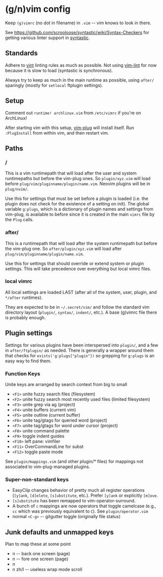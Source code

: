# (g/n)vim config

Keep `(g)vimrc` (no dot in filename) in `.vim` -- vim knows to look in there.

See https://github.com/scrooloose/syntastic/wiki/Syntax-Checkers for getting
various linter support in [syntastic].

## Standards

Adhere to [vint](https://github.com/Kuniwak/vint) linting rules as much as
possible. Not using [vim-lint](https://github.com/syngan/vim-vimlint) for now
because it is slow to load (syntastic is synchronous).

Always try to keep as much in the main runtime as possible, using `after/`
sparingly (mostly for `setlocal` ftplugin settings).

## Setup

Comment out `runtime! archlinux.vim` from `/etc/vimrc` if you're on ArchLinux!

After starting vim with this setup, [vim-plug] will install itself. Run
`:PlugInstall` from within vim, and then restart vim.

## Paths

### /

This is a vim runtimepath that will load after the user and system runtimepaths
but before the vim-plug ones. So `plugin/xyz.vim` will load before
`plug/vim/pluginname/plugin/name.vim`. Neovim plugins will be in `plug/nvim/`.

Use this for settings that must be set before a plugin is loaded (i.e. the
plugin does not check for the existence of a setting on init). The global
variable `g:plugs`, which is a dictionary of plugin names and settings from
vim-plug, is available to before since it is created in the main `vimrc` file
by the `Plug` calls.

### after/

This is a runtimepath that will load after the system runtimepath but before
the vim-plug one. So `after/plugin/xyz.vim` will load after
`plug/vim/pluginname/plugin/name.vim`.

Use this for settings that should override or extend system or plugin settings.
This will take precedence over everything but local vimrc files.

### local vimrc

All local settings are loaded LAST (after all of the system, user, plugin, and
`*/after` runtimes).

They are expected to be in `~/.secret/vim/` and follow the standard vim
directory layout (`plugin/`, `syntax/`, `indent/`, etc.). A base (g)vimrc file
there is probably enough.

## Plugin settings

Settings for various plugins have been interspersed into `plugin/`, and a few
in `after/ftplugin/` as needed. There is generally a wrapper around them that
checks for `exists('g:plugs["plugin"])` so grepping for `g:plugs` is an easy
way to find them.

### Function Keys

Unite keys are arranged by search context from big to small

- `<F1>` unite fuzzy search files (filesystem)
- `<F2>` unite fuzzy search most recently used files (limited filesystem)
- `<F3>` unite grep via ag (project)
- `<F4>` unite buffers (current vim)
- `<F5>` unite outline (current buffer)
- `<F6>` unite tag/gtags for queried word (project)
- `<F7>` unite tag/gtags for word under cursor (project)
- `<F8>` unite command palette
- `<F9>` toggle indent guides
- `<F10>` left pane: vimfiler
- `<F11>` OverCommandLine for subst
- `<F12>` toggle paste mode

See `plugin/mappings.vim` (and other plugin/* files) for mappings not
associated to vim-plug-managed plugins.

### Super-non-standard keys

- EasyClip changes behavior of pretty much all register operations (`[y]ank`,
  `[d]elete`, `[s]ubstitute`, etc.). Prefer `[y]ank` or explicitly `[m]ove`.
- `[s]ubstitute` has been remapped to vim-operator-surround.
- A bunch of `c` mappings are now operators that toggle camelcase (e.g., `cc`
  which was previously equivalent to `C`). See `plugin/operator.vim`
- normal `<C-g>` -- gitgutter toggle (originally file status)

## Junk defaults and unmapped keys

Plan to map these at some point

- n <C-b> -- back one screen (page)
- n <C-f> -- fore one screen (page)
- n <C-s>
- n zh/l  -- useless wrap mode scroll



[syntastic]: https://github.com/scrooloose/syntastic/
[vim-plug]: https://github.com/junegunn/vim-plug
